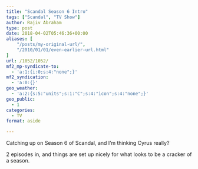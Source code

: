 ```yaml
---
title: "Scandal Season 6 Intro"
tags: ["Scandal", "TV Show"]
author: Rajiv Abraham
type: post
date: 2018-04-02T05:46:36+00:00
aliases: [
    "/posts/my-original-url/",
    "/2010/01/01/even-earlier-url.html"
]
url: /1052/1052/
mf2_mp-syndicate-to:
  - 'a:1:{i:0;s:4:"none";}'
mf2_syndication:
  - 'a:0:{}'
geo_weather:
  - 'a:2:{s:5:"units";s:1:"C";s:4:"icon";s:4:"none";}'
geo_public:
  - 1
categories:
  - TV
format: aside

---
```

<p style="text-align: justify;">
  Catching up on Season 6 of Scandal, and I&#8217;m thinking Cyrus really?
</p>

<p style="text-align: justify;">
  2 episodes in, and things are set up nicely for what looks to be a cracker of a season.
</p>